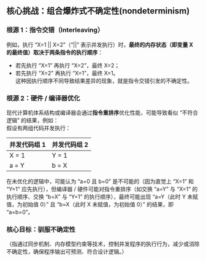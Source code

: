 ## 核心挑战：组合爆炸式不确定性(nondeterminism)

### 根源 1：指令交错（Interleaving）

例如，执行 “X=1 || X=2”（“||” 表示并发执行）时，**最终的内存状态（即变量 X 的最终值）取决于两条指令的执行顺序**：

- 若先执行 “X=1” 再执行 “X=2”，最终 X=2；
- 若先执行 “X=2” 再执行 “X=1”，最终 X=1。  
这种因执行顺序不同导致结果差异的现象，就是指令交错引发的不确定性。

### 根源 2：硬件 / 编译器优化

现代计算机体系结构或编译器会通过**指令重排序**优化性能，可能导致看似 “不符合逻辑” 的结果，例如：  
假设有两组代码并发执行：

|并发代码组 1|并发代码组 2|
|---|---|
|X = 1|Y = 1|
|a = Y|b = X|


在未优化的逻辑中，可能认为 “a=0 且 b=0” 是不可能的（因为直觉上 “X=1” 和 “Y=1” 应先执行），但编译器 / 硬件可能对指令重排序（如交换 “a=Y” 与 “X=1” 的执行顺序、交换 “b=X” 与 “Y=1” 的执行顺序），最终可能出现 “a=Y（此时 Y 未赋值，为初始值 0）” 且 “b=X（此时 X 未赋值，为初始值 0）” 的结果，即 “a=b=0”。

### 核心目标：驯服不确定性

（指通过同步机制、内存模型约束等技术，控制并发程序的执行行为，减少或消除不确定性，确保程序输出可预测、符合设计逻辑。）